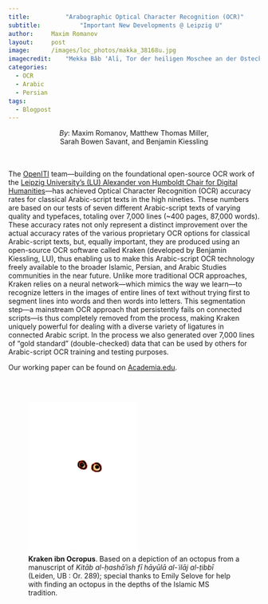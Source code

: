 ```yaml
---
title:			"Arabographic Optical Character Recognition (OCR)"
subtitle:			"Important New Developments @ Leipzig U"
author:		Maxim Romanov
layout:		post
image:		/images/loc_photos/makka_38168u.jpg
imagecredit:	"Mekka Bâb ʻAlī, Tor der heiligen Moschee an der Ostecke; durch das mittlere Portal wird das Zemzemhaus sichtbar. <a href='http://www.loc.gov/pictures/item/2002714730/' target='_blank'>(Library of Congress, LC-DIG-pmsca-38168)</a>"
categories:
  - OCR
  - Arabic
  - Persian
tags:
  - Blogpost
---
```


<center>
<i>By</i>: Maxim Romanov, Matthew Thomas Miller,<br>
Sarah Bowen Savant, and Benjamin Kiessling
</center>
<br><br>

The [OpenITI](http://iti-corpus.github.io/) team—building on the foundational open-source OCR work of the [Leipzig University’s (LU) Alexander von Humboldt Chair for Digital Humanities](http://www.dh.uni-leipzig.de/wo/important-new-developments-in-arabographic-optical-character-recognition-ocr/)—has achieved Optical Character Recognition (OCR) accuracy rates for classical Arabic-script texts in the high nineties. These numbers are based on our tests of seven different Arabic-script texts of varying quality and typefaces, totaling over 7,000 lines (~400 pages, 87,000 words). These accuracy rates not only represent a distinct improvement over the actual accuracy rates of the various proprietary OCR options for classical Arabic-script texts, but, equally important, they are produced using an open-source OCR software called Kraken (developed by Benjamin Kiessling, LU), thus enabling us to make this Arabic-script OCR technology freely available to the broader Islamic, Persian, and Arabic Studies communities in the near future. Unlike more traditional OCR approaches, Kraken relies on a neural network—which mimics the way we learn—to recognize letters in the images of entire lines of text without trying first to segment lines into words and then words into letters. This segmentation step—a mainstream OCR approach that persistently fails on connected scripts—is thus completely removed from the process, making Kraken uniquely powerful for dealing with a diverse variety of ligatures in connected Arabic script. In the process we also generated over 7,000 lines of “gold standard” (double-checked) data that can be used by others for Arabic-script OCR training and testing purposes.

Our working paper can be found on [Academia.edu](https://www.academia.edu/28923960/Important_New_Developments_in_Arabographic_Optical_Character_Recognition_OCR_).

<br><br>

<figure class="fourthr">
	<a href="../images/ocr/kraken_animated_cropped.gif" title="Download the Reader"><img src="../images/ocr/kraken_animated_cropped.gif">
	</a>
	<figcaption><b>Kraken ibn Ocropus</b>. Based on a depiction of an octopus from a manuscript of <i>Kitāb al-ḥashāʾish fī hāyūlā al-ʿilāj al-ṭibbī</i> (Leiden, UB : Or. 289); special thanks to Emily Selove for help with finding an octopus in the depths of the Islamic MS tradition.</figcaption>
</figure>

